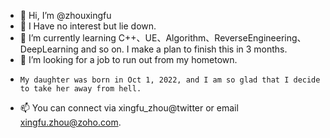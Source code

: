 - 👋 Hi, I’m @zhouxingfu
- 👀 I Have no interest but lie down.
- 🌱 I’m currently learning C++、UE、Algorithm、ReverseEngineering、DeepLearning and so on. I make a plan to finish this in 3 months.
- 💞️ I’m looking for a job to run out from my hometown.
-     My daughter was born in Oct 1, 2022, and I am so glad that I decide to take her away from hell.
- 📫 You can connect via xingfu_zhou@twitter or email xingfu.zhou@zoho.com.

<!---
zhouxingfu/zhouxingfu is a ✨ special ✨ repository because its `README.md` (this file) appears on your GitHub profile.
You can click the Preview link to take a look at your changes.
--->
